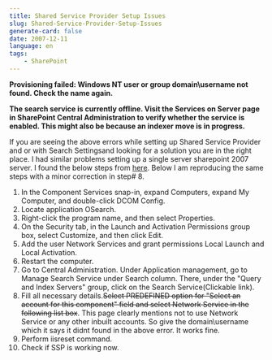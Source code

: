 ```yaml
---
title: Shared Service Provider Setup Issues
slug: Shared-Service-Provider-Setup-Issues
generate-card: false
date: 2007-12-11
language: en
tags:
    - SharePoint
---
```



**Provisioning failed: Windows NT user or group domain\\username not found. Check the name again.**



**The search service is currently offline. Visit the Services on Server page in SharePoint Central Administration to verify whether the service is enabled. This might also be because an indexer move is in progress.**



If you are seeing the above errors while setting up Shared Service Provider and or with Search Settingsand looking for a solution you are in the right place. I had similar problems setting up a single server sharepoint 2007 server. I found the below steps from [here](http://forums.microsoft.com/TechNet/ShowPost.aspx?PostID=2417144&SiteID=17). Below I am reproducing the same steps with a minor correction in step# 8.

1. In the Component Services snap-in, expand Computers, expand My Computer, and double-click DCOM Config.
2. Locate application OSearch.
3. Right-click the program name, and then select Properties.
4. On the Security tab, in the Launch and Activation Permissions group box, select Customize, and then click Edit.
5. Add the user Network Services and grant permissions Local Launch and Local Activation.
6. Restart the computer.
7. Go to Central Administration. Under Application management, go to Manage Search Service under Search column. There, under the "Query and Index Servers" group, click on the Search Service(Clickable link).
8. Fill all necessary details.~~Select PREDEFINED option for "Select an account for this component" field and select Network Service in the following list box~~. This page clearly mentions not to use Network Service or any other inbuilt accounts. So give the domain\\username which it says it didnt found in the above error. It works fine.
9. Perform iisreset command.
10. Check if SSP is working now.
